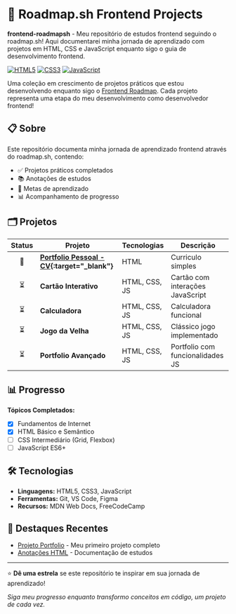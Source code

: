 # 🚀 Roadmap.sh Frontend Projects

**frontend-roadmapsh** - Meu repositório de estudos frontend seguindo o roadmap.sh! Aqui documentarei minha jornada de aprendizado com projetos em HTML, CSS e JavaScript enquanto sigo o guia de desenvolvimento frontend.

[![HTML5](https://img.shields.io/badge/HTML5-E34F26?style=for-the-badge&logo=html5&logoColor=white)](https://developer.mozilla.org/en-US/docs/Web/HTML)
[![CSS3](https://img.shields.io/badge/CSS3-1572B6?style=for-the-badge&logo=css3&logoColor=white)](https://developer.mozilla.org/en-US/docs/Web/CSS)
[![JavaScript](https://img.shields.io/badge/JavaScript-F7DF1E?style=for-the-badge&logo=javascript&logoColor=black)](https://developer.mozilla.org/en-US/docs/Web/JavaScript)

Uma coleção em crescimento de projetos práticos que estou desenvolvendo enquanto sigo o [Frontend Roadmap](https://roadmap.sh/frontend). Cada projeto representa uma etapa do meu desenvolvimento como desenvolvedor frontend!

## 📋 Sobre

Este repositório documenta minha jornada de aprendizado frontend através do roadmap.sh, contendo:

- ✅ Projetos práticos completados
- 📚 Anotações de estudos
- 🎯 Metas de aprendizado
- 📊 Acompanhamento de progresso

## 🗂️ Projetos

| Status | Projeto | Tecnologias | Descrição |
| :---: | --- | --- | --- |
| 🔄 | **[Portfolio Pessoal - CV](https://userdajheni.github.io/frontend-roadmapsh/Single-Page-CV/index.html){:target="_blank"}** | HTML | Curriculo simples |
| ⏳ | **Cartão Interativo** | HTML, CSS, JS | Cartão com interações JavaScript |
| ⏳ | **Calculadora** | HTML, CSS, JS | Calculadora funcional |
| ⏳ | **Jogo da Velha** | HTML, CSS, JS | Clássico jogo implementado |
| ⏳ | **Portfolio Avançado** | HTML, CSS, JS | Portfolio com funcionalidades JS |

## 📊 Progresso

**Tópicos Completados:**
- [x] Fundamentos de Internet
- [x] HTML Básico e Semântico
- [ ] CSS Intermediário (Grid, Flexbox)
- [ ] JavaScript ES6+

## 🛠️ Tecnologias

- **Linguagens:** HTML5, CSS3, JavaScript
- **Ferramentas:** Git, VS Code, Figma
- **Recursos:** MDN Web Docs, FreeCodeCamp

## 🌟 Destaques Recentes

- [Projeto Portfolio](projects/portfolio) - Meu primeiro projeto completo
- [Anotações HTML](notes/html-notes.md) - Documentação de estudos

---

⭐ **Dê uma estrela** se este repositório te inspirar em sua jornada de aprendizado!

*Siga meu progresso enquanto transformo conceitos em código, um projeto de cada vez.*
